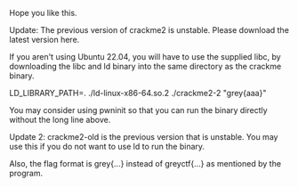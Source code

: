 Hope you like this.

Update: The previous version of crackme2 is unstable. Please download the latest version here.

If you aren't using Ubuntu 22.04, you will have to use the supplied libc, by downloading the libc and ld binary into the same directory as the crackme binary.

LD_LIBRARY_PATH=. ./ld-linux-x86-64.so.2 ./crackme2-2 "grey{aaa}"

You may consider using pwninit so that you can run the binary directly without the long line above.

Update 2: crackme2-old is the previous version that is unstable. You may use this if you do not want to use ld to run the binary.

Also, the flag format is grey{...} instead of greyctf{...} as mentioned by the program.
